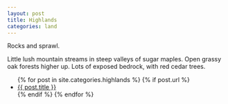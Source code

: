 ```yaml
---
layout: post
title: Highlands
categories: land
---
```


Rocks and sprawl. 

Little lush mountain streams in steep valleys of sugar maples. Open grassy oak forests higher up. Lots of exposed bedrock, with red cedar trees.


<ul>
  {% for post in site.categories.highlands %}
    {% if post.url %}
        <li><a href="{{ post.url }}">{{ post.title }}</a></li>
    {% endif %}
  {% endfor %}
</ul>
